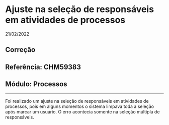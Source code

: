 # Ajuste na seleção de responsáveis em atividades de processos
21/02/2022
## Correção
## Referência: CHM59383
## Módulo: Processos
***

Foi realizado um ajuste na seleção de responsáveis em atividades de processos, pois em alguns momentos o sistema limpava toda a seleção após marcar um usuário. O erro acontecia somente na seleção múltipla de responsáveis.

